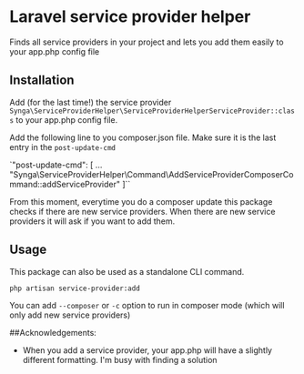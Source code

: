 # Laravel service provider helper
Finds all service providers in your project and lets you add them easily to your app.php config file

## Installation

Add (for the last time!) the service provider `Synga\ServiceProviderHelper\ServiceProviderHelperServiceProvider::class` to your app.php config file.

Add the following line to you composer.json file. Make sure it is the last entry in the `post-update-cmd`

`"post-update-cmd": [
    ...
    "Synga\\ServiceProviderHelper\\Command\\AddServiceProviderComposerCommand::addServiceProvider"
]``

From this moment, everytime you do a composer update this package checks if there are new service providers. When there
are new service providers it will ask if you want to add them.

## Usage

This package can also be used as a standalone CLI command.

`php artisan service-provider:add`

You can add `--composer` or `-c` option to run in composer mode (which will only add new service providers)

##Acknowledgements:
- When you add a service provider, your app.php will have a slightly different formatting. I'm busy with finding a solution